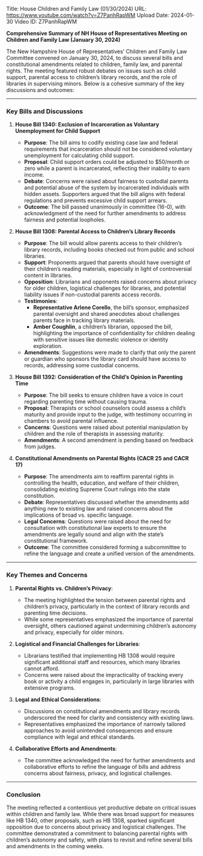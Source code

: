 Title: House Children and Family Law (01/30/2024)
URL: https://www.youtube.com/watch?v=Z7PanhRapWM
Upload Date: 2024-01-30
Video ID: Z7PanhRapWM

**Comprehensive Summary of NH House of Representatives Meeting on Children and Family Law (January 30, 2024)**

The New Hampshire House of Representatives’ Children and Family Law Committee convened on January 30, 2024, to discuss several bills and constitutional amendments related to children, family law, and parental rights. The meeting featured robust debates on issues such as child support, parental access to children’s library records, and the role of libraries in supervising minors. Below is a cohesive summary of the key discussions and outcomes:

---

### **Key Bills and Discussions**

1. **House Bill 1340: Exclusion of Incarceration as Voluntary Unemployment for Child Support**  
   - **Purpose**: The bill aims to codify existing case law and federal requirements that incarceration should not be considered voluntary unemployment for calculating child support.  
   - **Proposal**: Child support orders could be adjusted to $50/month or zero while a parent is incarcerated, reflecting their inability to earn income.  
   - **Debate**: Concerns were raised about fairness to custodial parents and potential abuse of the system by incarcerated individuals with hidden assets. Supporters argued that the bill aligns with federal regulations and prevents excessive child support arrears.  
   - **Outcome**: The bill passed unanimously in committee (16-0), with acknowledgment of the need for further amendments to address fairness and potential loopholes.

2. **House Bill 1308: Parental Access to Children’s Library Records**  
   - **Purpose**: The bill would allow parents access to their children’s library records, including books checked out from public and school libraries.  
   - **Support**: Proponents argued that parents should have oversight of their children’s reading materials, especially in light of controversial content in libraries.  
   - **Opposition**: Librarians and opponents raised concerns about privacy for older children, logistical challenges for libraries, and potential liability issues if non-custodial parents access records.  
   - **Testimonies**:  
     - **Representative Arlene Corello**, the bill’s sponsor, emphasized parental oversight and shared anecdotes about challenges parents face in tracking library materials.  
     - **Amber Coughlin**, a children’s librarian, opposed the bill, highlighting the importance of confidentiality for children dealing with sensitive issues like domestic violence or identity exploration.  
   - **Amendments**: Suggestions were made to clarify that only the parent or guardian who sponsors the library card should have access to records, addressing some custodial concerns.

3. **House Bill 1392: Consideration of the Child’s Opinion in Parenting Time**  
   - **Purpose**: The bill seeks to ensure children have a voice in court regarding parenting time without causing trauma.  
   - **Proposal**: Therapists or school counselors could assess a child’s maturity and provide input to the judge, with testimony occurring in chambers to avoid parental influence.  
   - **Concerns**: Questions were raised about potential manipulation by children and the role of therapists in assessing maturity.  
   - **Amendments**: A second amendment is pending based on feedback from judges.

4. **Constitutional Amendments on Parental Rights (CACR 25 and CACR 17)**  
   - **Purpose**: The amendments aim to reaffirm parental rights in controlling the health, education, and welfare of their children, consolidating existing Supreme Court rulings into the state constitution.  
   - **Debate**: Representatives discussed whether the amendments add anything new to existing law and raised concerns about the implications of broad vs. specific language.  
   - **Legal Concerns**: Questions were raised about the need for consultation with constitutional law experts to ensure the amendments are legally sound and align with the state’s constitutional framework.  
   - **Outcome**: The committee considered forming a subcommittee to refine the language and create a unified version of the amendments.

---

### **Key Themes and Concerns**

1. **Parental Rights vs. Children’s Privacy**:  
   - The meeting highlighted the tension between parental rights and children’s privacy, particularly in the context of library records and parenting time decisions.  
   - While some representatives emphasized the importance of parental oversight, others cautioned against undermining children’s autonomy and privacy, especially for older minors.

2. **Logistical and Financial Challenges for Libraries**:  
   - Librarians testified that implementing HB 1308 would require significant additional staff and resources, which many libraries cannot afford.  
   - Concerns were raised about the impracticality of tracking every book or activity a child engages in, particularly in large libraries with extensive programs.

3. **Legal and Ethical Considerations**:  
   - Discussions on constitutional amendments and library records underscored the need for clarity and consistency with existing laws.  
   - Representatives emphasized the importance of narrowly tailored approaches to avoid unintended consequences and ensure compliance with legal and ethical standards.

4. **Collaborative Efforts and Amendments**:  
   - The committee acknowledged the need for further amendments and collaborative efforts to refine the language of bills and address concerns about fairness, privacy, and logistical challenges.

---

### **Conclusion**

The meeting reflected a contentious yet productive debate on critical issues within children and family law. While there was broad support for measures like HB 1340, other proposals, such as HB 1308, sparked significant opposition due to concerns about privacy and logistical challenges. The committee demonstrated a commitment to balancing parental rights with children’s autonomy and safety, with plans to revisit and refine several bills and amendments in the coming weeks.